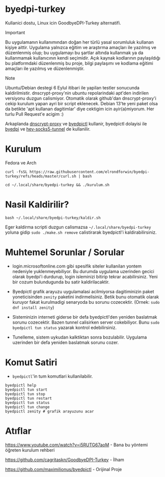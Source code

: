 # byedpi-turkey

Kullanici dostu, Linux icin GoodbyeDPI-Turkey alternatifi.

> [!IMPORTANT]
> Bu uygulamanın kullanımından doğan her türlü yasal sorumluluk kullanan kişiye aittir. Uygulama yalnızca eğitim ve araştırma amaçları ile yazılmış ve düzenlenmiş olup; bu uygulamayı bu şartlar altında kullanmak ya da kullanmamak kullanıcının kendi seçimidir. Açık kaynak kodlarının paylaşıldığı bu platformdaki düzenlenmiş bu proje, bilgi paylaşımı ve kodlama eğitimi amaçları ile yazılmış ve düzenlenmiştir.

> [!NOTE]
> Ubuntu/Debian destegi 6 Eylul itibari ile yapilan testler sonucunda kaldirilmistir. dnscrypt-proxy'nin ubuntu repolarindaki apt'den indirilen versiyonu duzgun calismiyor. Otomatik olarak github'dan dnscrypt-proxy'i cekip kurulum yapan ayri bir script eklenecek. Debian 13'te yeni paket olsa da betikte 'apt kullanan dagitimlar' diye cektigim icin ayir(a)miyorum. Her turlu Pull Request'e acigim :)

Arkaplanda [dnscrypt-proxy](https://github.com/DNSCrypt/dnscrypt-proxy) ve [byedpictl](https://github.com/maximilionus/byedpictl) kullanir, byedpictl dolayisi ile [byedpi](https://github.com/hufrea/byedpi) ve [hev-socks5-tunnel](https://github.com/heiher/hev-socks5-tunnel) de kullanilir.

# Kurulum

Fedora ve Arch
```
curl -fsSL https://raw.githubusercontent.com/elrondforwin/byedpi-turkey/refs/heads/master/curl.sh | bash
```
```
cd ~/.local/share/byedpi-turkey && ./kurulum.sh
```

# Nasil Kaldirilir?
```
bash ~/.local/share/byedpi-turkey/kaldir.sh
```
Eger kaldirma scripti duzgun calismazsa ``~/.local/share/byedpi-turkey`` yoluna gidip ``sudo ./make.sh remove`` calistirarak byedpictl'i kaldirabilirsiniz.

# Muhtemel Sorunlar / Sorular

- login.microsoftonline.com gibi spesifik siteler kullanilan yontem nedeniyle yuklenmeyebiliyor. Bu durumda uygulama uzerinden gecici olarak byedpi'i durdurup, login isleminizi bitirip tekrar acabilirsiniz. Yeni bir cozum bulundugunda bu satir kaldirilacaktir.

- Byedpictl grafik arayuzu uygulamalasi acilmiyorsa dagitiminizin paket yoneticisinden ``zenity`` paketini indirmelisiniz. Betik bunu otomatik olarak kuruyor fakat kurulmadigi senaryoda bu sorunu cozecektir. (Ornek: ``sudo dnf install zenity``)

- Sisteminizin interneti giderse bir defa byedpictl'den yeniden baslatmak sorunu cozecektir. Bazen tunnel calisirken server cokebiliyor. Bunu ``sudo byedpictl tun status`` yazarak kontrol edebilirsiniz.

- Tunelleme, sistem uykudan kalktiktan sonra bozulabilir. Uygulama uzerinden bir defa yeniden baslatmak sorunu cozer.

# Komut Satiri

- ``byedpictl``'in tum komutlari kullanilabilir.
```
byedpictl help
byedpictl tun start
byedpictl tun stop
byedpictl tun restart
byedpictl tun status
byedpictl tun change
byedpictl zenity # grafik arayuzunu acar
```

# Atıflar

https://www.youtube.com/watch?v=i5RUTG67aoM - Bana bu yöntemi öğreten kurulum rehberi

https://github.com/cagritaskn/GoodbyeDPI-Turkey - İlham

https://github.com/maximilionus/byedpictl - Orijinal Proje
